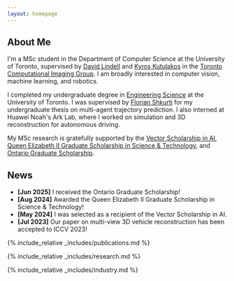 ```yaml
---
layout: homepage
---
```


## About Me

I'm a MSc student in the Department of Computer Science at the University of Toronto, supervised by [David Lindell](https://davidlindell.com) and [Kyros Kutulakos](https://www.cs.toronto.edu/~kyros/) in the [Toronto Computational Imaging Group](https://compimaging.dgp.toronto.edu). I am broadly interested in computer vision, machine learning, and robotics.

I completed my undergraduate degree in [Engineering Science](https://engsci.utoronto.ca/program/what-is-engsci/) at the University of Toronto. I was supervised by [Florian Shkurti](http://www.cs.toronto.edu/~florian/) for my undergraduate thesis on multi-agent trajectory prediction. I also interned at Huawei Noah's Ark Lab, where I worked on simulation and 3D reconstruction for autonomous driving.

My MSc research is gratefully supported by the [Vector Scholarship in AI](https://vectorinstitute.ai/programs/scholarship/), [Queen Elizabeth II Graduate Scholarship in Science & Technology](https://osap.gov.on.ca/OSAPPortal/en/A-ZListofAid/PRDR019236.html), and [Ontario Graduate Scholarship](https://osap.gov.on.ca/OSAPPortal/en/A-ZListofAid/PRDR019245.html).

## News

- **[Jun 2025]** I received the Ontario Graduate Scholarship!
- **[Aug 2024]** Awarded the Queen Elizabeth II Graduate Scholarship in Science & Technology!
- **[May 2024]** I was selected as a recipient of the Vector Scholarship in AI.
- **[Jul 2023]** Our paper on multi-view 3D vehicle reconstruction has been accepted to ICCV 2023!

{% include_relative _includes/publications.md %}

{% include_relative _includes/research.md %}

{% include_relative _includes/industry.md %}
